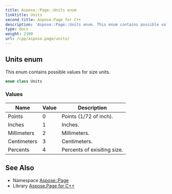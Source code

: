```yaml
---
title: Aspose::Page::Units enum
linktitle: Units
second_title: Aspose.Page for C++
description: 'Aspose::Page::Units enum. This enum contains possible values for size units in C++.'
type: docs
weight: 2100
url: /cpp/aspose.page/units/
---
```

## Units enum


This enum contains possible values for size units.

```cpp
enum class Units
```

### Values

| Name | Value | Description |
| --- | --- | --- |
| Points | 0 | Points (1/72 of inch). |
| Inches | 1 | Inches. |
| Millimeters | 2 | Millimeters. |
| Centimeters | 3 | Centimeters. |
| Percents | 4 | Percents of exisiting size. |

## See Also

* Namespace [Aspose::Page](../)
* Library [Aspose.Page for C++](../../)

